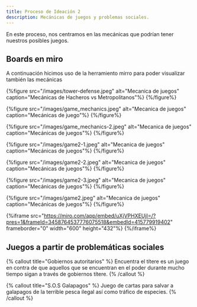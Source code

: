 ```yaml
---
title: Proceso de Ideación 2
description: Mecánicas de juegos y problemas sociales.
---
```


En este proceso, nos centramos en las mecánicas que podrían tener nuestros posibles juegos.

## Boards en miro

A continuación hicimos uso de la herramiento mirro para poder visualizar también las mecánicas

{%figure src="/images/tower-defense.jpeg" alt="Mecanica de juegos" caption="Mecánicas de Hacheros vs Metropolitanos"%}
{%/figure%}

{%figure src="/images/game_mechanics.jpeg" alt="Mecanica de juegos" caption="Mecánicas de juego"%}
{%/figure%}

{%figure src="/images/game_mechanics-2.jpeg" alt="Mecanica de juegos" caption="Mecánicas de juegos"%}
{%/figure%}

{%figure src="/images/game2-1.jpeg" alt="Mecanica de juegos" caption="Mecánicas de juegos"%}
{%/figure%}

{%figure src="/images/game2-2.jpeg" alt="Mecanica de juegos" caption="Mecánicas de juegos"%}
{%/figure%}

{%figure src="/images/game2-3.jpeg" alt="Mecanica de juegos" caption="Mecánicas de juegos"%}
{%/figure%}

{%figure src="/images/game2.jpeg" alt="Mecanica de juegos" caption="Mecánicas de juegos"%}
{%/figure%}

{%iframe src="https://miro.com/app/embed/uXjVPHXEUjI=/?pres=1&frameId=3458764537776075518&embedId=415779919402" frameborder="0" width="600" height="432"%}
{%/iframe%}

## Juegos a partir de problemáticas sociales

{% callout title="Gobiernos autoritarios" %}
Encuentra el títere es un juego en contra de que aquellos que se encuentran en el poder durante mucho tiempo sigan a través de gobiernos títere.
{% /callout %}

{% callout title="S.O.S Galapagos" %}
Juego de cartas para salvar a galapagos de la terrible pesca ilegal así como tráfico de especies.
{% /callout %}
